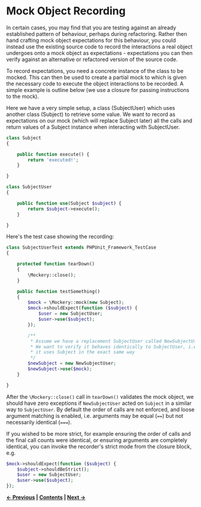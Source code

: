 # Mock Object Recording


In certain cases, you may find that you are testing against an already
established pattern of behaviour, perhaps during refactoring. Rather then hand
crafting mock object expectations for this behaviour, you could instead use
the existing source code to record the interactions a real object undergoes
onto a mock object as expectations - expectations you can then verify against
an alternative or refactored version of the source code.

To record expectations, you need a concrete instance of the class to be mocked.
This can then be used to create a partial mock to which is given the necessary
code to execute the object interactions to be recorded. A simple example is
outline below (we use a closure for passing instructions to the mock).

Here we have a very simple setup, a class (SubjectUser) which uses another class
(Subject) to retrieve some value. We want to record as expectations on our
mock (which will replace Subject later) all the calls and return values of
a Subject instance when interacting with SubjectUser.

```PHP
class Subject
{

    public function execute() {
        return 'executed!';
    }

}

class SubjectUser
{

    public function use(Subject $subject) {
        return $subject->execute();
    }

}
```

Here's the test case showing the recording:

```PHP
class SubjectUserTest extends PHPUnit_Framework_TestCase
{

    protected function tearDown()
    {
        \Mockery::close();
    }

    public function testSomething()
    {
        $mock = \Mockery::mock(new Subject);
        $mock->shouldExpect(function ($subject) {
            $user = new SubjectUser;
            $user->use($subject);
        });

        /**
         * Assume we have a replacement SubjectUser called NewSubjectUser.
         * We want to verify it behaves identically to SubjectUser, i.e.
         * it uses Subject in the exact same way
         */
        $newSubject = new NewSubjectUser;
        $newSubject->use($mock);
    }

}
```

After the `\Mockery::close()` call in `tearDown()` validates the mock object, we
should have zero exceptions if `NewSubjectUser` acted on `Subject` in a similar way
to `SubjectUser`. By default the order of calls are not enforced, and loose argument
matching is enabled, i.e. arguments may be equal (`==`) but not necessarily identical
(`===`).

If you wished to be more strict, for example ensuring the order of calls
and the final call counts were identical, or ensuring arguments are completely
identical, you can invoke the recorder's strict mode from the closure block, e.g.

```PHP
$mock->shouldExpect(function ($subject) {
    $subject->shouldBeStrict();
    $user = new SubjectUser;
    $user->use($subject);
});
```



**[&#8592; Previous](16-MOCKERY-EXCEPTIONS.md) | [Contents](../README.md#documentation) | [Next &#8594;](18-DEALING-WITH-FINAL-CLASSES-OR-METHODS.md)**
